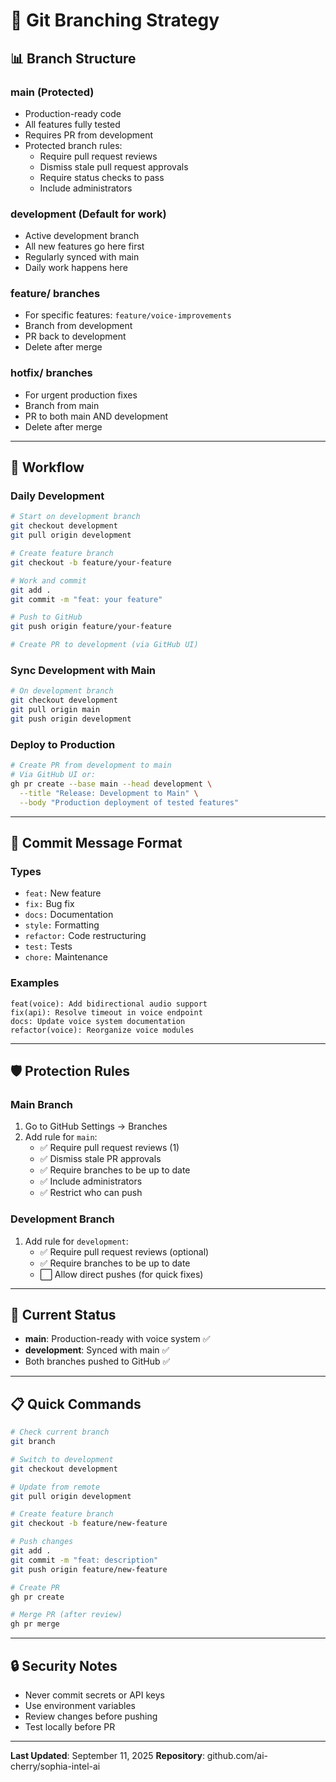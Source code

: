 # 🔀 Git Branching Strategy

## 📊 Branch Structure

### **main** (Protected)
- Production-ready code
- All features fully tested
- Requires PR from development
- Protected branch rules:
  - Require pull request reviews
  - Dismiss stale pull request approvals
  - Require status checks to pass
  - Include administrators

### **development** (Default for work)
- Active development branch
- All new features go here first
- Regularly synced with main
- Daily work happens here

### **feature/** branches
- For specific features: `feature/voice-improvements`
- Branch from development
- PR back to development
- Delete after merge

### **hotfix/** branches
- For urgent production fixes
- Branch from main
- PR to both main AND development
- Delete after merge

---

## 🔄 Workflow

### **Daily Development**
```bash
# Start on development branch
git checkout development
git pull origin development

# Create feature branch
git checkout -b feature/your-feature

# Work and commit
git add .
git commit -m "feat: your feature"

# Push to GitHub
git push origin feature/your-feature

# Create PR to development (via GitHub UI)
```

### **Sync Development with Main**
```bash
# On development branch
git checkout development
git pull origin main
git push origin development
```

### **Deploy to Production**
```bash
# Create PR from development to main
# Via GitHub UI or:
gh pr create --base main --head development \
  --title "Release: Development to Main" \
  --body "Production deployment of tested features"
```

---

## 📝 Commit Message Format

### **Types**
- `feat:` New feature
- `fix:` Bug fix
- `docs:` Documentation
- `style:` Formatting
- `refactor:` Code restructuring
- `test:` Tests
- `chore:` Maintenance

### **Examples**
```
feat(voice): Add bidirectional audio support
fix(api): Resolve timeout in voice endpoint
docs: Update voice system documentation
refactor(voice): Reorganize voice modules
```

---

## 🛡️ Protection Rules

### **Main Branch**
1. Go to GitHub Settings → Branches
2. Add rule for `main`:
   - ✅ Require pull request reviews (1)
   - ✅ Dismiss stale PR approvals
   - ✅ Require branches to be up to date
   - ✅ Include administrators
   - ✅ Restrict who can push

### **Development Branch**
1. Add rule for `development`:
   - ✅ Require pull request reviews (optional)
   - ✅ Require branches to be up to date
   - ⬜ Allow direct pushes (for quick fixes)

---

## 🚀 Current Status

- **main**: Production-ready with voice system ✅
- **development**: Synced with main ✅
- Both branches pushed to GitHub ✅

---

## 📋 Quick Commands

```bash
# Check current branch
git branch

# Switch to development
git checkout development

# Update from remote
git pull origin development

# Create feature branch
git checkout -b feature/new-feature

# Push changes
git add .
git commit -m "feat: description"
git push origin feature/new-feature

# Create PR
gh pr create

# Merge PR (after review)
gh pr merge
```

---

## 🔒 Security Notes

- Never commit secrets or API keys
- Use environment variables
- Review changes before pushing
- Test locally before PR

---

**Last Updated**: September 11, 2025
**Repository**: github.com/ai-cherry/sophia-intel-ai